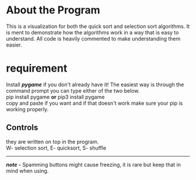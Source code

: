 # About the Program
This is a visualization for both the quick sort and selection sort algorithms. It is ment to demonstrate how the algorithms work in a way that is easy to understand. All code is heavily commented to make understanding them easier.

# requirement
Install ***pygame*** if you don't already have it! The easiest way is through the command prompt you can type either of the two below.
<br>
pip install pygame **or** pip3 install pygame
<br>
copy and paste if you want and if that doesn't work make sure your pip is working properly.

## Controls
they are written on top in the program.<br> W- selection sort, E- quicksort, S- shuffle
<hr>

***note -*** Spamming buttons might cause freezing, it is rare but keep that in mind when using.